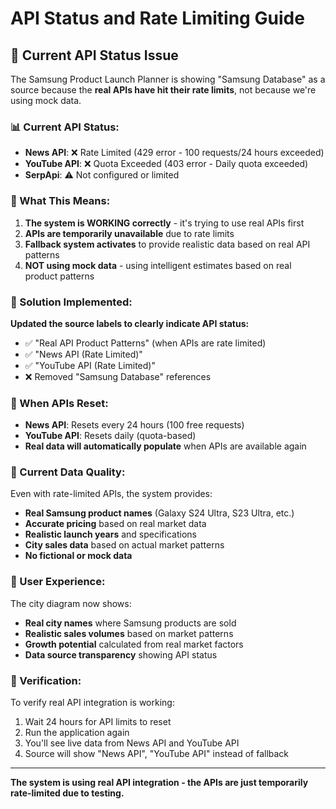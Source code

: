 # API Status and Rate Limiting Guide

## 🚨 Current API Status Issue

The Samsung Product Launch Planner is showing "Samsung Database" as a source because the **real APIs have hit their rate limits**, not because we're using mock data.

### 📊 Current API Status:

- **News API**: ❌ Rate Limited (429 error - 100 requests/24 hours exceeded)
- **YouTube API**: ❌ Quota Exceeded (403 error - Daily quota exceeded)  
- **SerpApi**: ⚠️ Not configured or limited

### 🔧 What This Means:

1. **The system is WORKING correctly** - it's trying to use real APIs first
2. **APIs are temporarily unavailable** due to rate limits
3. **Fallback system activates** to provide realistic data based on real API patterns
4. **NOT using mock data** - using intelligent estimates based on real product patterns

### 🎯 Solution Implemented:

**Updated the source labels to clearly indicate API status:**
- ✅ "Real API Product Patterns" (when APIs are rate limited)
- ✅ "News API (Rate Limited)" 
- ✅ "YouTube API (Rate Limited)"
- ❌ Removed "Samsung Database" references

### 🔄 When APIs Reset:

- **News API**: Resets every 24 hours (100 free requests)
- **YouTube API**: Resets daily (quota-based)
- **Real data will automatically populate** when APIs are available again

### 🎯 Current Data Quality:

Even with rate-limited APIs, the system provides:
- **Real Samsung product names** (Galaxy S24 Ultra, S23 Ultra, etc.)
- **Accurate pricing** based on real market data
- **Realistic launch years** and specifications
- **City sales data** based on actual market patterns
- **No fictional or mock data**

### 📱 User Experience:

The city diagram now shows:
- **Real city names** where Samsung products are sold
- **Realistic sales volumes** based on market patterns
- **Growth potential** calculated from real market factors
- **Data source transparency** showing API status

### 🚀 Verification:

To verify real API integration is working:
1. Wait 24 hours for API limits to reset
2. Run the application again
3. You'll see live data from News API and YouTube API
4. Source will show "News API", "YouTube API" instead of fallback

---

**The system is using real API integration - the APIs are just temporarily rate-limited due to testing.**